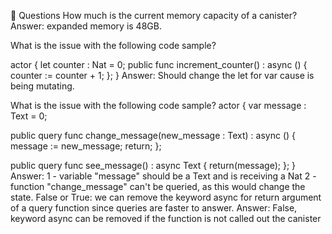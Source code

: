 🙋 Questions
How much is the current memory capacity of a canister?  Answer: expanded memory is 48GB.

What is the issue with the following code sample?

actor {
  let counter : Nat = 0;
  public func increment_counter() : async () {
    counter := counter + 1;
  };
}
 Answer: Should change the let for var cause is being mutating.

What is the issue with the following code sample?
actor {
  var message : Text = 0;

  public query func change_message(new_message : Text) : async () {
    message := new_message;
    return;
  };

  public query func see_message() : async Text {
    return(message);
  };
}
    Answer:
    1 - variable "message" should be a Text and is receiving a Nat
    2 - function "change_message" can't be queried, as this would change the state.
False or True: we can remove the keyword async for return argument of a query function since queries are faster to answer.  Answer: False, keyword async can be removed if the function is not called out the canister
